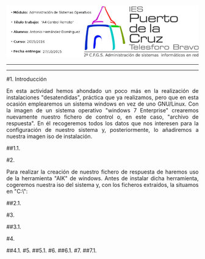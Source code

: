 [!["LOGO"](files/logo.png)](http://blog.iespuertodelacruz.es/)
***
***
#1. Introducción

<p align=justify>
	En esta actividad hemos ahondado un poco más en la realización de instalaciones "desatendidas", práctica que ya realizamos, pero que en esta ocasión emplearemos un sistema windows en vez de uno GNU/Linux. Con la imagen de un sistema operativo "windows 7 Enterprise" crearemos nuevamente nuestro fichero de control o, en este caso, "archivo de respuesta". En él recogeremos todos los datos que nos interesen para la configuración de nuestro sistema y, posteriormente, lo añadiremos a nuestra imagen iso de instalación.
</p>

##1.1.
<p align=justify>
</p>

#2.
<p align=justify>
	Para realizar la creación de nuestro fichero de respuesta de haremos uso de la herramienta "AIK" de windows. Antes de instalar dicha herramienta, cogeremos nuestra iso del sistema y, con los ficheros extraídos, la situamos en "C:\":
</p>

##2.1.
<p align=justify>
</p>

#3.
<p align=justify>
</p>

##3.1.
<p align=justify>
</p>

#4.
<p align=justify>
</p>

##4.1.
#5.
##5.1.
#6.
##6.1.
#7.
##7.1.